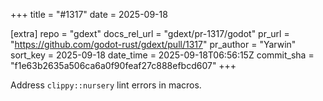 +++
title = "#1317"
date = 2025-09-18

[extra]
repo = "gdext"
docs_rel_url = "gdext/pr-1317/godot"
pr_url = "https://github.com/godot-rust/gdext/pull/1317"
pr_author = "Yarwin"
sort_key = 2025-09-18
date_time = 2025-09-18T06:56:15Z
commit_sha = "f1e63b2635a506ca6a0f90feaf27c888efbcd607"
+++

Address `clippy::nursery` lint errors in macros.

